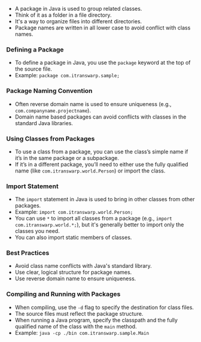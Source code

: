 - A package in Java is used to group related classes.
- Think of it as a folder in a file directory.
- It's a way to organize files into different directories.
- Package names are written in all lower case to avoid conflict with class names.

### Defining a Package
- To define a package in Java, you use the `package` keyword at the top of the source file.
- Example: `package com.itranswarp.sample;`

### Package Naming Convention
- Often reverse domain name is used to ensure uniqueness (e.g., `com.companyname.projectname`).
- Domain name based packages can avoid conflicts with classes in the standard Java libraries.

### Using Classes from Packages
- To use a class from a package, you can use the class’s simple name if it’s in the same package or a subpackage.
- If it’s in a different package, you’ll need to either use the fully qualified name (like `com.itranswarp.world.Person`) or import the class.

### Import Statement
- The `import` statement in Java is used to bring in other classes from other packages.
- Example: `import com.itranswarp.world.Person;`
- You can use `*` to import all classes from a package (e.g., `import com.itranswarp.world.*;`), but it's generally better to import only the classes you need.
- You can also import static members of classes.

### Best Practices
- Avoid class name conflicts with Java's standard library.
- Use clear, logical structure for package names.
- Use reverse domain name to ensure uniqueness.

### Compiling and Running with Packages
- When compiling, use the `-d` flag to specify the destination for class files.
- The source files must reflect the package structure.
- When running a Java program, specify the classpath and the fully qualified name of the class with the `main` method.
- Example: `java -cp ./bin com.itranswarp.sample.Main`
